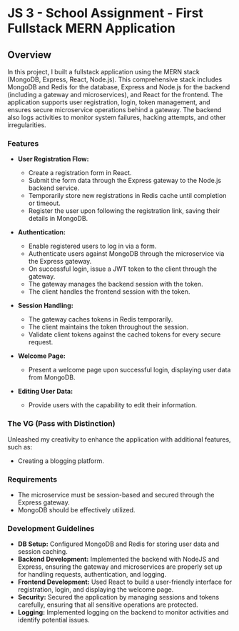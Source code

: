 # JS 3 - School Assignment - First Fullstack MERN Application

## Overview
In this project, I built a fullstack application using the MERN stack (MongoDB, Express, React, Node.js). This comprehensive stack includes MongoDB and Redis for the database, Express and Node.js for the backend (including a gateway and microservices), and React for the frontend. The application supports user registration, login, token management, and ensures secure microservice operations behind a gateway. The backend also logs activities to monitor system failures, hacking attempts, and other irregularities.

### Features
- **User Registration Flow:**
  - Create a registration form in React.
  - Submit the form data through the Express gateway to the Node.js backend service.
  - Temporarily store new registrations in Redis cache until completion or timeout.
  - Register the user upon following the registration link, saving their details in MongoDB.

- **Authentication:**
  - Enable registered users to log in via a form.
  - Authenticate users against MongoDB through the microservice via the Express gateway.
  - On successful login, issue a JWT token to the client through the gateway.
  - The gateway manages the backend session with the token.
  - The client handles the frontend session with the token.

- **Session Handling:**
  - The gateway caches tokens in Redis temporarily.
  - The client maintains the token throughout the session.
  - Validate client tokens against the cached tokens for every secure request.

- **Welcome Page:**
  - Present a welcome page upon successful login, displaying user data from MongoDB.

- **Editing User Data:**
  - Provide users with the capability to edit their information.

### The VG (Pass with Distinction)
Unleashed my creativity to enhance the application with additional features, such as:
- Creating a blogging platform.

### Requirements
- The microservice must be session-based and secured through the Express gateway.
- MongoDB should be effectively utilized.

### Development Guidelines
- **DB Setup:** Configured MongoDB and Redis for storing user data and session caching.
- **Backend Development:** Implemented the backend with NodeJS and Express, ensuring the gateway and microservices are properly set up for handling requests, authentication, and logging.
- **Frontend Development:** Used React to build a user-friendly interface for registration, login, and displaying the welcome page.
- **Security:** Secured the application by managing sessions and tokens carefully, ensuring that all sensitive operations are protected.
- **Logging:** Implemented logging on the backend to monitor activities and identify potential issues.
